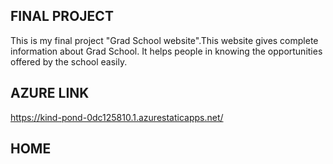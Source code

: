 ## FINAL PROJECT
This is my final project "Grad School website".This website gives complete information about Grad School. It helps people in knowing the opportunities offered by the school easily. 
## AZURE LINK 
https://kind-pond-0dc125810.1.azurestaticapps.net/
## HOME




